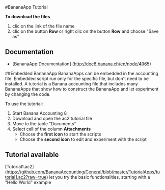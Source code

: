 #BananaApp Tutorial

**To download the files**

1. clic on the link of the file name
2. clic on the button **Row** or right clic on the button **Row** and choose "Save as"

## Documentation
* [BananaApp Documentation] (http://doc8.banana.ch/en/node/4065)

##Embedded BananaApp
BananaApps can be embedded in the accounting file.
Embedded script run only for the specific file, but don't need to be installed. 
A  tutorial is a  Banana accounting file that includes many BananaApps that show how to construct the BananaApp and let  experiment by changing the code. 

To use the tutorial: 

1. Start Banana Accounting 8
2. Download and open the ac2 tutorial file 
3. Move to  the table "Documents"
4. Select cell of the column **Attachments**
   * Choose the **first icon** to start the scripts
   * Choose the **second icon** to edit and experiment with the script 

## Tutorial available
[Tutorial1.ac2] (https://github.com/BananaAccounting/General/blob/master/TutorialApps/tutorial1.ac2?raw=true) let you try the basic functionalities, starting with a "Hello World" example

 




